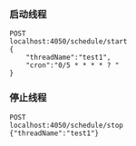 ### 启动线程
```
POST
localhost:4050/schedule/start
{
	"threadName":"test1",
	"cron":"0/5 * * * * ? "
}
```
### 停止线程
```
POST
localhost:4050/schedule/stop
{"threadName":"test1"}
```
